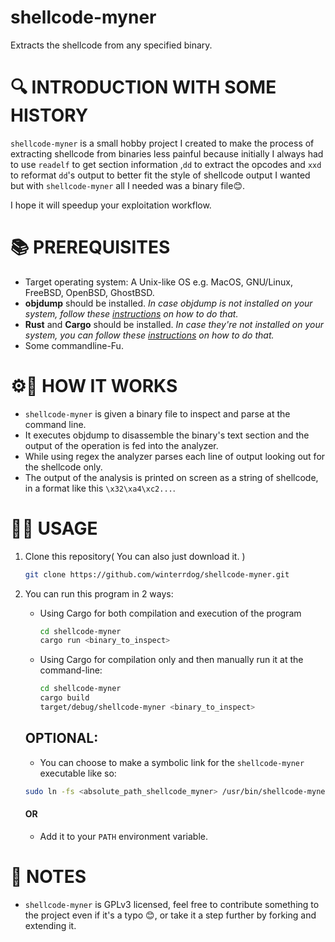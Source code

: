 # shellcode-myner
Extracts the shellcode from any specified binary.

# 🔍 INTRODUCTION WITH SOME HISTORY
`shellcode-myner` is a small hobby project I created to make the process of extracting shellcode from binaries less painful because initially I always had to use `readelf` to get section information ,`dd` to extract the opcodes and `xxd` to reformat `dd`'s output to better fit the style of shellcode output I wanted but with `shellcode-myner` all I needed was a binary file😊. 

I hope it will speedup your exploitation workflow.
# 📚 PREREQUISITES
* Target operating system: A Unix-like OS e.g. MacOS, GNU/Linux, FreeBSD, OpenBSD, GhostBSD.
* **objdump** should be installed. _In case objdump is not installed on your system, follow these [instructions](https://command-not-found.com/objdump) on how to do that._
* **Rust** and **Cargo** should be installed. _In case they're not installed on your system, you can follow these [instructions](https://www.rust-lang.org/tools/install) on how to do that._
* Some commandline-Fu.

# ⚙👷 HOW IT WORKS
* `shellcode-myner` is given a binary file to inspect and parse at the command line.
* It executes objdump to disassemble the binary's text section and the output of the operation is fed into the analyzer.
* While using regex the analyzer parses each line of output looking out for the shellcode only.
* The output of the analysis is printed on screen as a string of shellcode, in a format like this `\x32\xa4\xc2...`.

# 🔧🔨 USAGE 
1. Clone this repository( You can also just download it. )

    ```sh
    git clone https://github.com/winterrdog/shellcode-myner.git
    ```

2. You can run this program in 2 ways:

    * Using Cargo for both compilation and execution of the program

        ```sh
        cd shellcode-myner
        cargo run <binary_to_inspect>
        ```

    * Using Cargo for compilation only and then manually run it at the command-line:
            
        ```sh
        cd shellcode-myner
        cargo build
        target/debug/shellcode-myner <binary_to_inspect>
        ```
    ## OPTIONAL:
    * You can choose to make a symbolic link for the `shellcode-myner` executable like so:
    ```sh
    sudo ln -fs <absolute_path_shellcode_myner> /usr/bin/shellcode-myner
    ```
    #### OR
    * Add it to your `PATH` environment variable.

# 📝 NOTES
* `shellcode-myner` is GPLv3 licensed, feel free to contribute something to the project even if it's a typo 😊, or take it a step further by forking and extending it.
